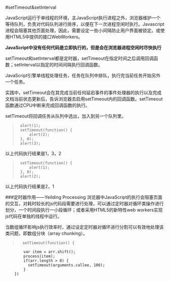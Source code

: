 #setTimeout&setInterval

JavaScript运行于单线程的环境，主JavaScript执行进程之外，浏览器维护一个等待队列，负责对代码队列进行排序，以便在下一次进程空闲时执行。Javascript进程会阻塞其他页面处理，因此，需要设定一些小间隔防止用户界面被锁定。或使用HTML5中提供的接口WebWorkers。

**JavaScript中没有任何代码是立即执行的，但是会在浏览器进程空闲时尽快执行**

setTimeout和setInterval都是定时器，setTimeout在指定时间之后调用回调函数；setInterval以指定的时间间隔执行回调函数。

JavaScript引擎单线程处理任务，任务在队列中排队，执行完当前任务开始另外一个任务。

实践中，setTimeout会在其完成当前任何延宕事件的事件处理器的执行以及完成文档当前状态更新后，告诉浏览器去启用setTimeout内的回调函数。setTimeout函数通过CPU中断来完成回调函数的执行。

setTimeout将回调任务从队列中选出，加入到另一个队列里。

>      alert(1);
>      setTimeout(function() {
>          alert(2);
>      }, 0);
>      alert(3);

以上代码执行结果是1，3，2

>      setTimeout(function() {
>          alert(1);
>      }, 0);
>      alert(2);

以上代码执行结果是2，1

###定时器作用——Yeilding Processing
浏览器中JavaScript的执行会阻塞页面的交互，对耗时较长的js代码段需要进行处理，可以通过定时器对循环类操作进行划分，一个时间段执行一小段循环；或者采用HTML5的新特性web workers实现js代码在单独的线程中运行。

当数组循环影响js执行效率时，通过设定定时器对循环进行分割可以有效地处理该类问题，即数组分块（array chunking）。

>       setTimeout(function() {
            var item = arr.shift();
            process(item);
            if(arr.length > 0) {
              setTimeout(arguments.callee, 100);
            }  
        })
